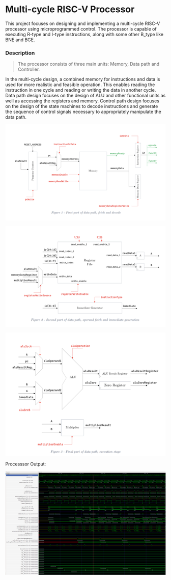 # Multi-cycle RISC-V Processor

This project focuses on designing and implementing a multi-cycle RISC-V processor using microprogrammed control. The processor is capable of executing R-type and I-type instructions, along with some other B_type like BNE and BGE.

### Description
>The processor consists of three main units: Memory, Data path and Controller.

In the multi-cycle design, a combined memory for instructions and data is used for more realistic and feasible operation. This enables reading the instruction in one cycle and reading or writing the data in another cycle.
Data path design focuses on the design of ALU and other functional units as well as accessing the registers and memory. Control path design focuses on the design of the state machines to decode instructions and generate the sequence of control signals necessary to appropriately manipulate the data path.


![figure1](https://raw.githubusercontent.com/parhamsoltani/Multicycle_RISCV/main/Docs/figure1.png?token=GHSAT0AAAAAACKAEWWFZ5XXBGTND44MUIROZNW7EVA)


![figure2](https://raw.githubusercontent.com/parhamsoltani/Multicycle_RISCV/main/Docs/figure2.png?token=GHSAT0AAAAAACKAEWWEA6JB4IX33QCUDHFWZNW7FHA)


![figure3](https://raw.githubusercontent.com/parhamsoltani/Multicycle_RISCV/main/Docs/figure3.png?token=GHSAT0AAAAAACKAEWWFTT5LJN4VAPU6BX6WZNW7FSQ)


Processsor Output:

![RISCV_Core_Waveform](https://raw.githubusercontent.com/parhamsoltani/Multicycle_RISCV/main/Waveforms/RISCV_Core_Waveform.png?token=GHSAT0AAAAAACKAEWWE6NJ44C2WOQI6PV44ZNW7JRA)
